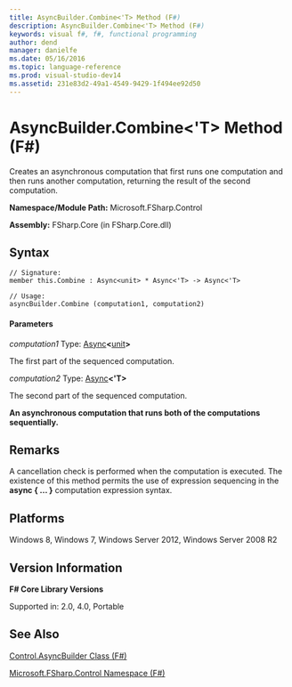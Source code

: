 ```yaml
---
title: AsyncBuilder.Combine<'T> Method (F#)
description: AsyncBuilder.Combine<'T> Method (F#)
keywords: visual f#, f#, functional programming
author: dend
manager: danielfe
ms.date: 05/16/2016
ms.topic: language-reference
ms.prod: visual-studio-dev14
ms.assetid: 231e83d2-49a1-4549-9429-1f494ee92d50 
---
```


# AsyncBuilder.Combine<'T> Method (F#)

Creates an asynchronous computation that first runs one computation and then runs another computation, returning the result of the second computation.

**Namespace/Module Path:** Microsoft.FSharp.Control

**Assembly:** FSharp.Core (in FSharp.Core.dll)


## Syntax

```
// Signature:
member this.Combine : Async<unit> * Async<'T> -> Async<'T>

// Usage:
asyncBuilder.Combine (computation1, computation2)
```

#### Parameters
*computation1*
Type: [Async](https://msdn.microsoft.com/library/e0b28ea2-dea5-4021-b2b9-d7d4761babde)**&lt;**[unit](https://msdn.microsoft.com/library/00b837c2-6c8a-483a-87d3-0479c64037a7)**&gt;**


The first part of the sequenced computation.


*computation2*
Type: [Async](https://msdn.microsoft.com/library/e0b28ea2-dea5-4021-b2b9-d7d4761babde)**&lt;'T&gt;**


The second part of the sequenced computation.



**An asynchronous computation that runs both of the computations sequentially.**
## Remarks
A cancellation check is performed when the computation is executed. The existence of this method permits the use of expression sequencing in the **async { ... }** computation expression syntax.


## Platforms
Windows 8, Windows 7, Windows Server 2012, Windows Server 2008 R2


## Version Information
**F# Core Library Versions**

Supported in: 2.0, 4.0, Portable




## See Also
[Control.AsyncBuilder Class &#40;F&#35;&#41;](Control.AsyncBuilder-Class-%5BFSharp%5D.md)

[Microsoft.FSharp.Control Namespace &#40;F&#35;&#41;](Microsoft.FSharp.Control-Namespace-%5BFSharp%5D.md)


